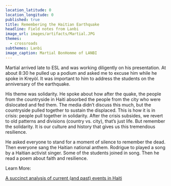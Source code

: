 ```yaml
---
location_latitude: 0
location_longitude: 0
published: true
title: Remembering the Haitian Earthquake
headline: Field notes from Lanbi
image_url: images/artifacts/Martial.JPG
themes:
  - crossroads
subthemes: Lanbi
image_caption: Martial BonHomme of LANBI
---
```

Martial arrived late to ESL and was working diligently on his presentation. At about 8:30 he pulled up a podium and asked me to excuse him while he spoke in Kreyòl. It was important to him to address the students on the anniversary of the earthquake.  

His theme was solidarity.  He spoke about how after the quake, the people from the countryside in Haiti absorbed the people from the city who were dislocated and fed them. The media didn’t discuss this much, but the countryside pulled together to sustain the displaced. This is how it is in crisis: people pull together in solidarity. After the crisis subsides, we revert to old patterns and divisions (country vs. city), that’s just life. But remember the solidarity. It is our culture and history that gives us this tremendous resilience.   

He asked everyone to stand for a moment of silence to remember the dead. Then everyone sang the Haitian national anthem. Rodrigue to played a song by a Haitian activist singer. Some of the students joined in song. Then he read a poem about faith and resilience.  

Learn More:  

[A succinct analysis of current (and past) events in Haiti](http://www.slate.com/articles/news_and_politics/politics/2016/09/the_truth_about_the_clintons_and_haiti.html)
